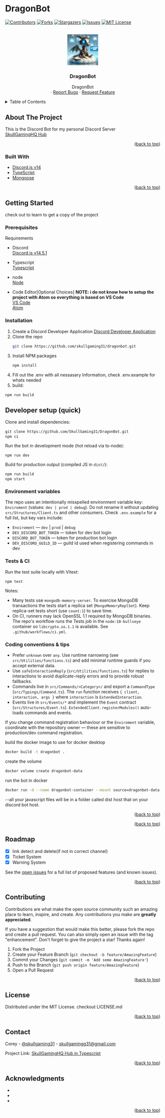 # DragonBot

<div id="top"></div>
<!-- PROJECT SHIELDS -->
<!--
*** I'm using markdown "reference style" links for readability.
*** Reference links are enclosed in brackets [ ] instead of parentheses ( ).
*** See the bottom of this document for the declaration of the reference variables
*** for contributors-url, forks-url, etc. This is an optional, concise syntax you may use.
*** https://www.markdownguide.org/basic-syntax/#reference-style-links
-->

<!--
https://discord.com/api/oauth2/authorize?client_id=899692688637558857&permissions=1505319185654&redirect_uri=https%3A%2F%2Fdiscord.events.stdlib.com%2Fdiscord%2Fauth%2F&response_type=code&scope=identify%20connections%20messages.read%20bot%20applications.commands%20guilds
Discord Bot Scopes
identify
bot
applications.commands
connections
messages.read
guilds
-->

<!-- https://discord.com/oauth2/authorize?client_id=930882181595807774&permissions=21226735791350&response_type=code&redirect_uri=http%3A%2F%2Flocalhost%3A3001%2Fapi%2Fv1%2Fauth%2Fdiscord%2Fredirect&scope=identify+guilds+applications.commands+bot+webhook.incoming+connections -->

[![Contributors][contributors-shield]][contributors-url]
[![Forks][forks-shield]][forks-url] [![Stargazers][stars-shield]][stars-url]
[![Issues][issues-shield]][issues-url]
[![MIT License][license-shield]][license-url]

<!-- PROJECT LOGO -->
<br />
<div align="center">
  <a href="https://github.com/skullgaming31/DragonBot">
    <img src="./assets/logo.png" alt="Project Logo" width="100" height="100">
  </a>

<h3 align="center">DragonBot</h3>

<p align="center">
    DragonBot<br>
    ·
    <a href="https://github.com/skullgaming31/DragonBot/issues">Report Bugs</a>
    ·
    <a href="https://github.com/skullgaming31/DragonBot/issues">Request Feature</a>
  </p>
</div>

<!-- TABLE OF CONTENTS -->
<details>
  <summary>Table of Contents</summary>
  <ol>
    <li>
      <a href="#about-the-project">About The Project</a>
      <ul>
        <li><a href="#built-with">Built With</a></li>
      </ul>
    </li>
    <li>
      <a href="#getting-started">Getting Started</a>
      <ul>
        <li><a href="#prerequisites">Prerequisites</a></li>
        <li><a href="#installation">Installation</a></li>
      </ul>
    </li>
    <!-- <li><a href="#usage">Usage</a></li> -->
    <li><a href="#roadmap">Roadmap</a></li>
    <li><a href="#contributing">Contributing</a></li>
    <li><a href="#license">License</a></li>
    <li><a href="#contact">Contact</a></li>
    <li><a href="#acknowledgments">Acknowledgments</a></li>
  </ol>
</details>

<!-- ABOUT THE PROJECT -->

## About The Project

<!-- [![Product Name Screen Shot][product-screenshot]](https://example.com) -->

This is the Discord Bot for my personal Discord Server<br />
[SkullGamingHQ Hub](https://discord.com/invite/6TGV75sDjW)

<p align="right">(<a href="#top">back to top</a>)</p>

### Built With

- [Discord.js v14](https://discord.js.org/)
- [TypeScript](https://www.typescriptlang.org/)
- [Mongoose](https://mongodb.com)

<p align="right">(<a href="#top">back to top</a>)</p>

<!-- GETTING STARTED -->

## Getting Started

check out <a href="#setup"></a> to learn to get a copy of the project

### Prerequisites

Requirements

- Discord<br /> [Discord.js v14.5.1](https://discord.js.org/)

- Typescript<br /> [Typescript](https://www.typescriptlang.org/)

- node<br /> [Node](https://nodejs.org)

- Code Editor[Optional Choices] <b>NOTE: i do not know how to setup the project
  with Atom so everything is based on VS Code</b><br />
  [VS Code](https://code.visualstudio.com)<br /> [Atom](https://atom.io)<br />

### Installation<a id="setup">

1. Create a Discord Developer Application
   [Discord Developer Application](https://discord.com/developers/applications)
2. Clone the repo
   ```sh
   git clone https://github.com/skullgaming31/dragonbot.git
   ```
3. Install NPM packages
   ```sh
   npm install
   ```
4. Fill out the .env with all nessasary Information, check .env.example for
   whats needed
5. build:

```sh
npm run build
```

## Developer setup (quick)

Clone and install dependencies:

```pwsh
git clone https://github.com/SkullGaming31/DragonBot.git
npm ci
```

Run the bot in development mode (hot reload via ts-node):

```pwsh
npm run dev
```

Build for production output (compiled JS in `dist/`):

```pwsh
npm run build
npm start
```

### Environment variables

The repo uses an intentionally misspelled environment variable key: `Enviroment` (values: `dev | prod | debug`). Do not rename it without updating `src/Structures/Client.ts` and other consumers. Check `.env.example` for a full list, but key vars include:

- `Enviroment` — `dev` | `prod` | `debug`
- `DEV_DISCORD_BOT_TOKEN` — token for dev bot login
- `DISCORD_BOT_TOKEN` — token for production bot login
- `DEV_DISCORD_GUILD_ID` — guild id used when registering commands in dev

### Tests & CI

Run the test suite locally with Vitest:

```pwsh
npm test
```

Notes:
- Many tests use `mongodb-memory-server`. To exercise MongoDB transactions the tests start a replica set (`MongoMemoryReplSet`). Keep replica-set tests short (use `count:1`) to save time.
- On CI, runners may lack OpenSSL 1.1 required by MongoDB binaries. The repo's workflow runs the Tests job in the `node:18-bullseye` container so `libcrypto.so.1.1` is available. See `.github/workflows/ci.yml`.

### Coding conventions & tips

- Prefer `unknown` over `any`. Use runtime narrowing (see `src/Utilities/functions.ts`) and add minimal runtime guards if you accept external data.
- Use `safeInteractionReply` (`src/Utilities/functions.ts`) for replies to interactions to avoid duplicate-reply errors and to provide robust fallbacks.
- Commands live in `src/Commands/<Category>/` and export a `CommandType` (`src/Typings/Command.ts`). The `run` function receives `{ client, interaction, args }` where `interaction` is `ExtendedInteraction`.
- Events live in `src/Events/*` and implement the `Event` contract (`src/Structures/Event.ts`). `ExtendedClient.registerModules()` auto-loads commands and events.

If you change command registration behaviour or the `Enviroment` variable, coordinate with the repository owner — these are sensitive to production/dev command registration.


build the docker image to use for docker desktop
```bash
docker build -t dragonbot .
```

create the volume
```sh
docker volume create dragonbot-data
```

run the bot in docker
```bash
docker run -d --name dragonbot-container --mount source=dragonbot-data,target=/app/data dragonbot:latest
```


--all your javascript files will be in a folder called dist host that on your
discord bot host.

<p align="right">(<a href="#top">back to top</a>)</p>

<!-- USAGE EXAMPLES -->
<!-- ## Usage -->

<p align="right">(<a href="#top">back to top</a>)</p>

<!-- ROADMAP -->

## Roadmap

- [x] link detect and delete(if not in correct channel)
- [x] Ticket System
- [x] Warning System

See the [open issues](https://github.com/skullgaming31/dragonbot/issues) for a
full list of proposed features (and known issues).

<p align="right">(<a href="#top">back to top</a>)</p>

<!-- CONTRIBUTING -->

## Contributing

Contributions are what make the open source community such an amazing place to
learn, inspire, and create. Any contributions you make are **greatly
appreciated**.

If you have a suggestion that would make this better, please fork the repo and
create a pull request. You can also simply open an issue with the tag
"enhancement". Don't forget to give the project a star! Thanks again!

1. Fork the Project
2. Create your Feature Branch (`git checkout -b feature/AmazingFeature`)
3. Commit your Changes (`git commit -m 'Add some AmazingFeature'`)
4. Push to the Branch (`git push origin feature/AmazingFeature`)
5. Open a Pull Request

<p align="right">(<a href="#top">back to top</a>)</p>

<!-- LICENSE -->

## License

Distributed under the MIT License. checkout LICENSE.md

<p align="right">(<a href="#top">back to top</a>)</p>

<!-- CONTACT -->

## Contact

Corey - [@skullgaming31](https://twitter.com/skullgaminghq) -
skullgamingg31@gmail.com

Project Link:
[SkullGamingHQ Hub in Typescript](https://github.com/skullgaming31/dragonbot)

<p align="right">(<a href="#top">back to top</a>)</p>

<!-- ACKNOWLEDGMENTS -->

## Acknowledgments

- []()
- []()
- []()

<p align="right">(<a href="#top">back to top</a>)</p>

<!-- MARKDOWN LINKS & IMAGES -->
<!-- https://www.markdownguide.org/basic-syntax/#reference-style-links -->

[contributors-shield]: https://img.shields.io/github/contributors/SkullGaming31/DragonBot.svg?style=for-the-badge
[contributors-url]: https://github.com/SkullGaming31/DragonBot/graphs/contributors
[forks-shield]: https://img.shields.io/github/forks/SkullGaming31/DragonBot.svg?style=for-the-badge
[forks-url]: https://github.com/SkullGaming31/DragonBot/network/members
[stars-shield]: https://img.shields.io/github/stars/SkullGaming31/DragonBot.svg?style=for-the-badge
[stars-url]: https://github.com/SkullGaming31/DragonBot/stargazers
[issues-shield]: https://img.shields.io/github/issues/SkullGaming31/DragonBot.svg?style=for-the-badge
[issues-url]: https://github.com/SkullGaming31/DragonBot/issues
[license-shield]: https://img.shields.io/github/license/SkullGaming31/DragonBot.svg?style=for-the-badge
[license-url]: https://github.com/SkullGaming31/DragonBot/blob/main/LICENSE
[product-screenshot]: images/screenshot.png

